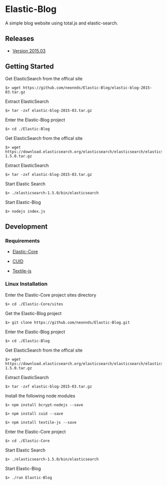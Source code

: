 # Elastic-Blog
A simple blog website using total.js and elastic-search.

## Releases

* [Version 2015.03](https://github.com/neonnds/Elastic-Blog/elastic-blog-2015-03.tar.gz)


## Getting Started

Get ElasticSearch from the offical site

    $> wget https://github.com/neonnds/Elastic-Blog/elastic-blog-2015-03.tar.gz
    
Extract ElasticSearch

    $> tar -zxf elastic-blog-2015-03.tar.gz
    
Enter the Elastic-Blog project

    $> cd ./Elastic-Blog

Get ElasticSearch from the offical site

    $> wget https://download.elasticsearch.org/elasticsearch/elasticsearch/elasticsearch-1.5.0.tar.gz
    
Extract ElasticSearch

    $> tar -zxf elastic-blog-2015-03.tar.gz
    
Start Elastic Search

    $> ./elasticsearch-1.5.0/bin/elasticsearch

Start Elastic-Blog

    $> nodejs index.js


## Development

### Requirements

* [Elastic-Core](https://github.com/neonnds/Elastic-Core)

* [CUID](https://github.com/ericelliott/cuid)

* [Textile-js](https://github.com/borgar/textile-js)


### Linux Installation

Enter the Elastic-Core project sites directory

    $> cd ./Elastic-Core/sites

Get the Elastic-Blog project

    $> git clone https://github.com/neonnds/Elastic-Blog.git

Enter the Elastic-Blog project

    $> cd ./Elastic-Blog

Get ElasticSearch from the offical site

    $> wget https://download.elasticsearch.org/elasticsearch/elasticsearch/elasticsearch-1.5.0.tar.gz
    
Extract ElasticSearch

    $> tar -zxf elastic-blog-2015-03.tar.gz
    
Install the following node modules

    $> npm install bcrypt-nodejs --save
    
    $> npm install cuid --save
    
    $> npm install textile-js --save

Enter the Elastic-Core project

    $> cd ./Elastic-Core

Start Elastic Search

    $> ./elasticsearch-1.5.0/bin/elasticsearch

Start Elastic-Blog

    $> ./run Elastic-Blog

